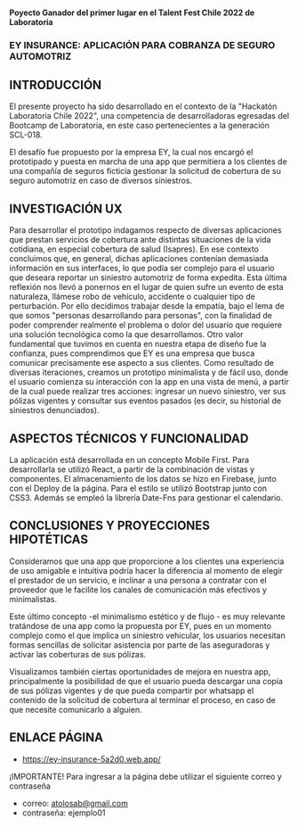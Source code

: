 #### Poyecto Ganador del primer lugar en el Talent Fest Chile 2022 de Laboratoria

### EY INSURANCE: APLICACIÓN PARA COBRANZA DE SEGURO AUTOMOTRIZ

## INTRODUCCIÓN

El presente proyecto ha sido desarrollado en el contexto de la "Hackatón Laboratoria Chile 2022", una competencia de desarrolladoras egresadas del Bootcamp de Laboratoria, en este caso pertenecientes a la generación SCL-018. 

El desafío fue propuesto por la empresa EY, la cual nos encargó el prototipado y puesta en marcha de una app que permitiera a los clientes de una compañía de seguros ficticia gestionar la solicitud de cobertura de su seguro automotriz en caso de diversos siniestros. 

## INVESTIGACIÓN UX

Para desarrollar el prototipo indagamos respecto de diversas aplicaciones que prestan servicios de cobertura ante distintas situaciones de la vida cotidiana, en especial cobertura de salud (Isapres). En ese contexto concluimos que, en general, dichas aplicaciones contenían demasiada información en sus interfaces, lo que podía ser complejo para el usuario que deseara reportar un siniestro automotriz de forma expedita. 
Esta última reflexión nos llevó a ponernos en el lugar de quien sufre un evento de esta naturaleza, llámese robo de vehículo, accidente o cualquier tipo de perturbación. Por ello decidimos trabajar desde la empatía, bajo el lema de que somos "personas desarrollando para personas", con la finalidad de poder comprender realmente el problema o dolor del usuario que requiere una solución tecnológica como la que desarrollamos. 
Otro valor fundamental que tuvimos en cuenta en nuestra etapa de diseño fue la confianza, pues comprendimos que EY es una empresa que busca comunicar precisamente ese aspecto a sus clientes. 
Como resultado de diversas iteraciones, creamos un prototipo minimalista y de fácil uso, donde el usuario comienza su interacción con la app en una vista de menú, a partir de la cual puede realizar tres acciones: ingresar un nuevo siniestro, ver sus pólizas vigentes y consultar sus eventos pasados (es decir, su historial de siniestros denunciados).

## ASPECTOS TÉCNICOS Y FUNCIONALIDAD

La aplicación está desarrollada en un concepto Mobile First. 
Para desarrollarla se utilizó React, a partir de la combinación de vistas y componentes. 
El almacenamiento de los datos se hizo en Firebase, junto con el Deploy de la página. 
Para el estilo se utilizó Bootstrap junto con CSS3.
Además se empleó la librería Date-Fns para gestionar el calendario. 

## CONCLUSIONES Y PROYECCIONES HIPOTÉTICAS

Consideramos que una app que proporcione a los clientes una experiencia de uso amigable e intuitiva podría hacer la diferencia al momento de elegir el prestador de un servicio, e inclinar a una persona a contratar con el proveedor que le facilite los canales de comunicación más efectivos y minimalistas. 

Este último concepto -el minimalismo estético y de flujo - es muy relevante tratándose de una app como la propuesta por EY, pues en un momento complejo como el que implica un siniestro vehicular, los usuarios necesitan formas sencillas de solicitar asistencia por parte de las aseguradoras y activar las coberturas de sus pólizas. 

Visualizamos también ciertas oportunidades de mejora en nuestra app, principalmente la posibilidad de que el usuario pueda descargar una copia de sus pólizas vigentes y de que pueda compartir por whatsapp el contenido de la solicitud de cobertura al terminar el proceso, en caso de que necesite comunicarlo a alguien. 

## ENLACE PÁGINA

* https://ey-insurance-5a2d0.web.app/

¡IMPORTANTE! Para ingresar a la página debe utilizar el siguiente correo y contraseña 

* correo: atolosab@gmail.com
* contraseña: ejemplo01
